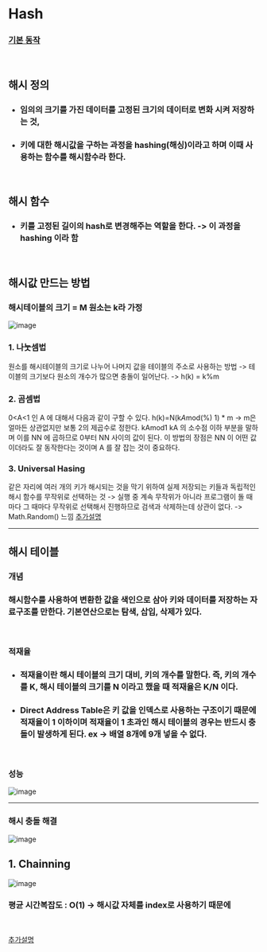 # Hash

### [기본 동작](https://jtoday.tistory.com/73)
<br>

## 해시 정의
- ### 임의의 크기를 가진 데이터를 고정된 크기의 데이터로 변화 시켜 저장하는 것,
- ### 키에 대한 해시값을 구하는 과정을 hashing(해싱)이라고 하며 이때 사용하는 함수를 해시함수라 한다.
<br>

## 해시 함수
- ### 키를 고정된 길이의 hash로 변경해주는 역할을 한다. -> 이 과정을 hashing 이라 함
<br>

## 해시값 만드는 방법
### 해시테이블의 크기 = M  원소는 k라 가정
![image](https://user-images.githubusercontent.com/71022555/144976816-77484761-ccea-48c7-8931-6644d252848e.png)

### 1. 나눗셈법
원소를 해시테이블의 크기로 나누어 나머지 값을 테이블의 주소로 사용하는 방법 -> 테이블의 크기보다 원소의 개수가 많으면 충돌이 일어난다. -> h(k) = k%m
<br>

### 2. 곰셈법
0<A<1 인 A 에 대해서 다음과 같이 구할 수 있다.
h(k)=N(k*A*mod(%) 1) * m  -> m은 얼마든 상관없지만 보통 2의 제곱수로 정한다.
kAmod1 kA 의 소수점 이하 부분을 말하며 이를 NN 에 곱하므로 0부터 NN 사이의 값이 된다. 이 방법의 장점은 NN 이 어떤 값이더라도 잘 동작한다는 것이며 A 를 잘 잡는 것이 중요하다.
<br>

### 3. Universal Hasing
같은 자리에 여러 개의 키가 해시되는 것을 막기 위하여 실제 저장되는 키들과 독립적인 해시 함수를 무작위로 선택하는 것 -> 실행 중 계속 무작위가 아니라 프로그램이 돌 때마다 그 때마다 무작위로 선택해서 진행하므로 검색과 삭제하는데 상관이 없다. -> Math.Random() 느낌
[추가설명](https://coding-wonderland.tistory.com/14)
<br>

---
## 해시 테이블
### 개념
### 해시함수를 사용하여 변환한 값을 색인으로 삼아 키와 데이터를 저장하는 자료구조를 만한다. 기본연산으로는 탐색, 삽입, 삭제가 있다.
<br>

### 적재율
- ### 적재율이란 해시 테이블의 크기 대비, 키의 개수를 말한다. 즉, 키의 개수를 K, 해시 테이블의 크기를 N 이라고 했을 때 적재율은 K/N 이다. 
- ### Direct Address Table은 키 값을 인덱스로 사용하는 구조이기 때문에 적재율이 1 이하이며 적재율이 1 초과인 해시 테이블의 경우는 반드시 충돌이 발생하게 된다. ex -> 배열 8개에 9개 넣을 수 없다.
<br>

### 성능
![image](https://user-images.githubusercontent.com/71022555/144977478-df2c37b2-8a33-4ae1-99e3-2d40f952d2ec.png)
<br>

---
### 해시 충돌 해결
![image](https://user-images.githubusercontent.com/71022555/144977571-ab6ffe9e-ba68-409c-ad08-b6e1d949e4e4.png)
<br>

## 1. Chainning
![image](https://user-images.githubusercontent.com/71022555/144977258-8b887780-6421-493b-ace4-4fab22033bc4.png)
### 평균 시간복잡도 : O(1) -> 해시값 자체를 index로 사용하기 때문에
<br>

[추가설명](https://baeharam.github.io/posts/data-structure/hash-table/)
